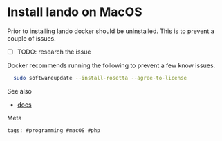 # Install lando on MacOS

Prior to installing lando docker should be uninstalled. This is to
prevent a couple of issues.

- [ ] TODO: research the issue

Docker recommends running the following to prevent a few know issues. 

```bash
  sudo softwareupdate --install-rosetta --agree-to-license
```

See also

- [docs](https://docs.lando.dev/getting-started/installation.html)

Meta

    tags: #programming #macOS #php
